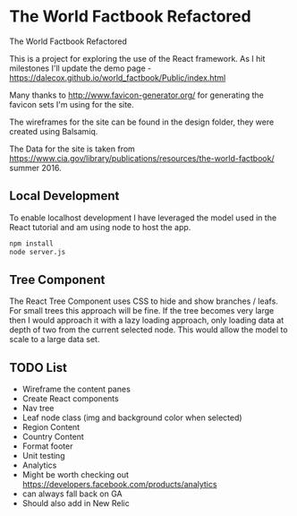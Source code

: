 The World Factbook Refactored
================

The World Factbook Refactored

This is a project for exploring the use of the React framework. As I hit milestones I'll update the demo page - https://dalecox.github.io/world_factbook/Public/index.html

Many thanks to http://www.favicon-generator.org/ for generating the favicon sets I'm using for the site.

The wireframes for the site can be found in the design folder, they were created using Balsamiq.

The Data for the site is taken from https://www.cia.gov/library/publications/resources/the-world-factbook/ summer 2016. 

## Local Development
To enable localhost development I have leveraged the model used in the React tutorial and am using node to host the app.

```sh
npm install
node server.js
```
## Tree Component
The React Tree Component uses CSS to hide and show branches / leafs. For small trees this approach will be fine. If the tree becomes very large then I would approach it with a lazy loading approach, only loading data at depth of two from the current selected node.  This would allow the model to scale to a large data set.  

## TODO List
- Wireframe the content panes
- Create React components
 - Nav tree 
  - Leaf node class (img and background color when selected)
 - Region Content
 - Country Content
- Format footer 
- Unit testing 
- Analytics
 - Might be worth checking out https://developers.facebook.com/products/analytics 
 - can always fall back on GA
 - Should also add in New Relic 